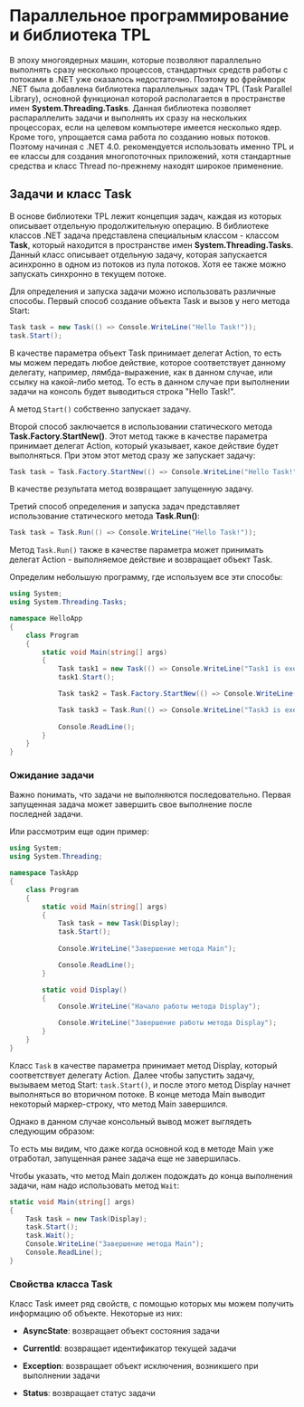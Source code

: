 # Параллельное программирование и библиотека TPL

В эпоху многоядерных машин, которые позволяют параллельно выполнять сразу несколько процессов, стандартных средств работы с потоками в .NET 
уже оказалось недостаточно. Поэтому во фреймворк .NET была добавлена библиотека параллельных задач TPL (Task Parallel Library), 
основной функционал которой располагается в пространстве имен **System.Threading.Tasks**. 
Данная библиотека позволяет распараллелить задачи и выполнять их сразу на нескольких процессорах, если на целевом компьютере имеется 
несколько ядер. Кроме того, упрощается сама работа по созданию новых потоков. Поэтому начиная с .NET 4.0. рекомендуется использовать именно TPL и 
ее классы для создания многопоточных приложений, хотя стандартные средства и класс Thread по-прежнему находят широкое применение.

## Задачи и класс Task

В основе библиотеки TPL лежит концепция задач, каждая из которых описывает отдельную продолжительную операцию. 
В библиотеке классов .NET задача представлена специальным классом  - классом **Task**, который находится в пространстве 
имен **System.Threading.Tasks**. Данный класс описывает отдельную задачу, которая запускается асинхронно в одном из 
потоков из пула потоков. Хотя ее также можно запускать синхронно в текущем потоке.

Для определения и запуска задачи можно использовать различные способы. Первый способ создание объекта Task и вызов у него метода Start:

```cs
Task task = new Task(() => Console.WriteLine("Hello Task!"));
task.Start();
```

В качестве параметра объект Task принимает делегат Action, то есть мы можем передать любое действие, которое соответствует данному делегату, 
например, лямбда-выражение, как в данном случае, или ссылку на какой-либо метод. То есть в данном случае при выполнении задачи на консоль будет выводиться строка "Hello Task!".

А метод `Start()` собственно запускает задачу.

Второй способ заключается в использовании статического метода **Task.Factory.StartNew()**. Этот метод также в качестве 
параметра принимает делегат Action, который указывает, какое действие будет выполняться. При этом этот метод сразу же запускает задачу:

```cs
Task task = Task.Factory.StartNew(() => Console.WriteLine("Hello Task!"));
```

В качестве результата метод возвращает запущенную задачу.

Третий способ определения и запуска задач представляет использование статического метода **Task.Run()**:

```cs
Task task = Task.Run(() => Console.WriteLine("Hello Task!"));
```

Метод `Task.Run()` также в качестве параметра может принимать делегат Action - выполняемое действие и возвращает объект Task.

Определим небольшую программу, где используем все эти способы:

```cs
using System;
using System.Threading.Tasks;

namespace HelloApp
{
    class Program
    {
        static void Main(string[] args)
        {
            Task task1 = new Task(() => Console.WriteLine("Task1 is executed"));
            task1.Start();

            Task task2 = Task.Factory.StartNew(() => Console.WriteLine("Task2 is executed"));

            Task task3 = Task.Run(() => Console.WriteLine("Task3 is executed"));
            
            Console.ReadLine();
        }
    }
}
```

### Ожидание задачи

Важно понимать, что задачи не выполняются последовательно. Первая запущенная задача может завершить свое выполнение после последней задачи.

Или рассмотрим еще один пример:

```cs
using System;
using System.Threading;

namespace TaskApp
{
    class Program
    {
        static void Main(string[] args)
        {
            Task task = new Task(Display);
            task.Start();
            
            Console.WriteLine("Завершение метода Main");

            Console.ReadLine();
        }

        static void Display()
        {
            Console.WriteLine("Начало работы метода Display");

            Console.WriteLine("Завершение работы метода Display");
        }
    }
}
```

Класс `Task` в качестве параметра принимает метод Display, который соответствует делегату Action. 
Далее чтобы запустить задачу, вызываем метод Start: `task.Start()`, и после этого метод Display начнет выполняться во вторичном потоке. В конце 
метода Main выводит некоторый маркер-строку, что метод Main завершился.

Однако в данном случае консольный вывод может выглядеть следующим образом:

То есть мы видим, что даже когда основной код в методе Main уже отработал, запущенная ранее задача еще не завершилась.




Чтобы указать, что метод Main должен подождать до конца выполнения задачи, нам надо использовать метод `Wait`:

```cs
static void Main(string[] args)
{
    Task task = new Task(Display);
    task.Start();
    task.Wait();
    Console.WriteLine("Завершение метода Main");
    Console.ReadLine();
}
```

### Свойства класса Task

Класс Task имеет ряд свойств, с помощью которых мы можем получить информацию об объекте. Некоторые из них:

- **AsyncState**: возвращает объект состояния задачи

- **CurrentId**: возвращает идентификатор текущей задачи

- **Exception**: возвращает объект исключения, возникшего при выполнении задачи

- **Status**: возвращает статус задачи

